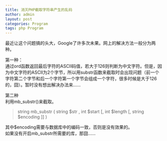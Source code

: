 ```yaml
---
title: 消灭PHP截取字符串产生的乱码
author: admin
layout: post
categories: Program
tags: php Program
---
```


最近让这个问题搞的头大，Google了许多次未果。网上的解决方法一般分为两种。

第一种：  
通过ord函数返回最后字符的ASCII码值，若大于126则判断为中文字符。但是，因为中文字符的ASCII为2个字节，所以用substr函数来截取时会出现问题（前一个字符第二个字节和后一个字符第一个字节会组成一个字符，很多时候是大于126的，囧）。暂时没有想出解决办法来……

第二种  
利用mb_substr()来截取。

> string mb_substr ( string $str , int $start [, int $length [, string $encoding ]] ) 

其中$encoding需要与数据库中的编码一致，否则是没有效果的。  
如果没有开启mb_substr所需要的库，那囧……
